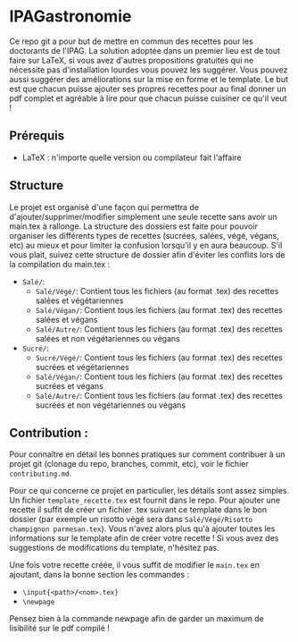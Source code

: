 IPAGastronomie
==============

Ce repo git a pour but de mettre en commun des recettes pour les doctorants de l'IPAG. La solution adoptée dans un premier lieu est de tout faire sur LaTeX, si vous avez d'autres propositions gratuites qui ne nécessite pas d'installation lourdes vous pouvez les suggérer. Vous pouvez aussi suggérer des améliorations sur la mise en forme et le template. Le but est que chacun puisse ajouter ses propres recettes pour au final donner un pdf complet et agréable à lire pour que chacun puisse cuisiner ce qu'il veut !

Prérequis
---------

- LaTeX : n'importe quelle version ou compilateur fait l'affaire

Structure
---------

Le projet est organisé d'une façon qui permettra de d'ajouter/supprimer/modifier simplement une seule recette sans avoir un main.tex à rallonge. La structure des dossiers est faite pour pouvoir organiser les différents types de recettes (sucrées, salées, végé, végans, etc) au mieux et pour limiter la confusion lorsqu'il y en aura beaucoup. S'il vous plait, suivez cette structure de dossier afin d'éviter les conflits lors de la compilation du main.tex :

- `Salé/`:
  - `Salé/Végé/`: Contient tous les fichiers (au format .tex) des recettes salées et végétariennes
  - `Salé/Végan/`: Contient tous les fichiers (au format .tex) des recettes salées et végans
  - `Salé/Autre/`: Contient tous les fichiers (au format .tex) des recettes salées et non végétariennes ou végans
- `Sucré/`:
  - `Sucré/Végé/`: Contient tous les fichiers (au format .tex) des recettes sucrées et végétariennes
  - `Salé/Végan/`: Contient tous les fichiers (au format .tex) des recettes sucrées et végans
  - `Salé/Autre/`: Contient tous les fichiers (au format .tex) des recettes sucrées et non végétariennes ou végans
  
Contribution :
--------------

Pour connaître en détail les bonnes pratiques sur comment contribuer à un projet git (clonage du repo, branches, commit, etc), voir le fichier `contributing.md`. 

Pour ce qui concerne ce projet en particulier, les détails sont assez simples. Un fichier `template_recette.tex` est fournit dans le repo. Pour ajouter une recette il suffit de créer un fichier .tex suivant ce template dans le bon dossier (par exemple un risotto végé sera dans `Salé/Végé/Risotto champignon parmesan.tex`). Vous n'avez alors plus qu'à ajouter toutes les informations sur le template afin de créer votre recette ! Si vous avez des suggestions de modifications du template, n'hésitez pas.

Une fois votre recette créée, il vous suffit de modifier le `main.tex` en ajoutant, dans la bonne section les commandes :

- `\input{<path>/<nom>.tex}`
- `\newpage`

Pensez bien à la commande newpage afin de garder un maximum de lisibilité sur le pdf compilé !
